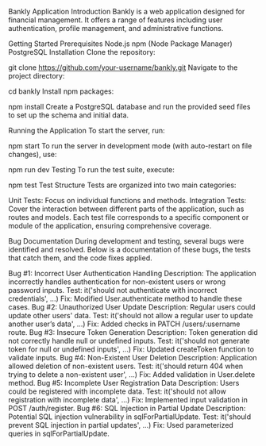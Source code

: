 Bankly Application
Introduction
Bankly is a web application designed for financial management. It offers a range of features including user authentication, profile management, and administrative functions.

Getting Started
Prerequisites
Node.js
npm (Node Package Manager)
PostgreSQL
Installation
Clone the repository:


git clone https://github.com/your-username/bankly.git
Navigate to the project directory:


cd bankly
Install npm packages:


npm install
Create a PostgreSQL database and run the provided seed files to set up the schema and initial data.

Running the Application
To start the server, run:

npm start
To run the server in development mode (with auto-restart on file changes), use:

npm run dev
Testing
To run the test suite, execute:


npm test
Test Structure
Tests are organized into two main categories:

Unit Tests: Focus on individual functions and methods.
Integration Tests: Cover the interaction between different parts of the application, such as routes and models.
Each test file corresponds to a specific component or module of the application, ensuring comprehensive coverage.

Bug Documentation
During development and testing, several bugs were identified and resolved. Below is a documentation of these bugs, the tests that catch them, and the code fixes applied.

Bug #1: Incorrect User Authentication Handling
Description: The application incorrectly handles authentication for non-existent users or wrong password inputs.
Test: it('should not authenticate with incorrect credentials', ...)
Fix: Modified User.authenticate method to handle these cases.
Bug #2: Unauthorized User Update
Description: Regular users could update other users' data.
Test: it('should not allow a regular user to update another user’s data', ...)
Fix: Added checks in PATCH /users/:username route.
Bug #3: Insecure Token Generation
Description: Token generation did not correctly handle null or undefined inputs.
Test: it('should not generate token for null or undefined inputs', ...)
Fix: Updated createToken function to validate inputs.
Bug #4: Non-Existent User Deletion
Description: Application allowed deletion of non-existent users.
Test: it('should return 404 when trying to delete a non-existent user', ...)
Fix: Added validation in User.delete method.
Bug #5: Incomplete User Registration Data
Description: Users could be registered with incomplete data.
Test: it('should not allow registration with incomplete data', ...)
Fix: Implemented input validation in POST /auth/register.
Bug #6: SQL Injection in Partial Update
Description: Potential SQL injection vulnerability in sqlForPartialUpdate.
Test: it('should prevent SQL injection in partial updates', ...)
Fix: Used parameterized queries in sqlForPartialUpdate.

